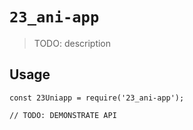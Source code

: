 # `23_ani-app`

> TODO: description

## Usage

```
const 23Uniapp = require('23_ani-app');

// TODO: DEMONSTRATE API
```
